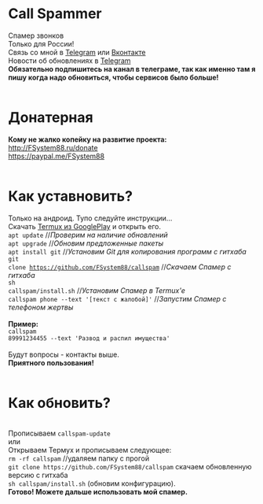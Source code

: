 # Call Spammer
Спамер звонков<br>
Только для России!<br>
Связь со мной в <a href="https://t-do.ru/FSystem88">Telegram</a> или <a href="https://vk.com/fsys88">Вконтакте</a><br>
Новости об обновлениях в <a href="https://t-do.ru/spymer">Telegram</a><br>
<b>Обязательно подпишитесь на канал в телеграме, так как именно там я пишу когда надо обновиться, чтобы сервисов было больше!</b><br><br>
# Донатерная
<b>Кому не жалко копейку на развитие проекта:</b><br>
http://FSystem88.ru/donate
<br>
https://paypal.me/FSystem88
<br><br>
# Как уставновить?
Только на андроид. Тупо следуйте инструкции...<br>
Скачать <a href="https://play.google.com/store/apps/details?id=com.termux&hl=ru">Termux из GooglePlay</a> и открыть его.<br>
<code>apt update</code> //<i>Проверим на наличие обновлений</i><br>
<code>apt upgrade</code> //<i>Обновим предложенные пакеты</i><br>
<code>apt install git</code> //<i>Установим Git для копирования программ с гитхаба</i><br>
<code>git clone https://github.com/FSystem88/callspam</code> //<i>Скачаем Спамер с гитхаба</i><br>
<code>sh callspam/install.sh</code> //<i>Установим Спамер в Termux'e</i><br>
<code>callspam phone --text '[текст с жалобой]'</code> //<i>Запустим Спамер с телефоном жертвы</i><br>
<br>
<b>Пример:</b><br>
<code>callspam 89991234455 --text 'Развод и распил имущества'</code><br><br>
Будут вопросы - контакты выше.<br>
<b>Приятного пользования!</b>
<br><br>
# Как обновить?
<br>
Прописываем <code>callspam-update</code>
<br>или<br>
Открываем Термух и прописываем следующее:<br>
<code>rm -rf callspam</code> //удаляем папку с прогой
<br>
<code>git clone https://github.com/FSystem88/callspam</code> скачаем обновленную версию с гитхаба
<br>
<code>sh callspam/install.sh</code> (обновим конфигурацию).
<br>
<b>Готово! Можете дальше использовать мой спамер.</b>
